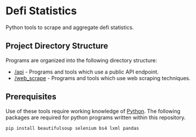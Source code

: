 # Defi Statistics

Python tools to scrape and aggregate defi statistics.

## Project Directory Structure

Programs are organized into the following directory structure:
- [/api](./api) - Programs and tools which use a public API endpoint.
- [/web_scrape](./web_scrape) - Programs and tools which use web scraping techniques.


## Prerequisites

Use of these tools require working knowledge of [Python](https://www.python.org/).  The following packages are required for python programs written within this repository.

```bash
pip install beautifulsoup selenium bs4 lxml pandas
```
